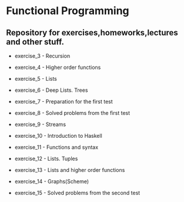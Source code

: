 # Functional Programming

## Repository for exercises,homeworks,lectures and other stuff.

* exercise_3 - Recursion

* exercise_4 - Higher order functions

* exercise_5 - Lists

* exercise_6 - Deep Lists. Trees

* exercise_7 - Preparation for the first test

* exercise_8 - Solved problems from the first test

* exercise_9 - Streams

* exercise_10 - Introduction to Haskell

* exercise_11 - Functions and syntax

* exercise_12 - Lists. Tuples

* exercise_13 - Lists and higher order functions

* exercise_14 - Graphs(Scheme)

* exercise_15 - Solved problems from the second test


